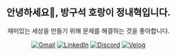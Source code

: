 <h2 align="center">안녕하세요👋, 방구석 호랑이 정내혁입니다.</h2>

<p align="center">재미있는 세상을 만들기 위해 문제를 해결하는 것을 좋아합니다.</p>

<p align="center">
	<a href="mailto:cnh0301@gmail.com"><img src="https://img.shields.io/badge/Gmail-%23D14836?style=flat-square&logo=Gmail&logoColor=white" alt="Gmail"/></a>
	<a href="https://www.linkedin.com/in/DDK0301-91a557204/"><img src="https://img.shields.io/badge/LinkedIn-%230077B5?style=flat-square&logo=LinkedIn&logoColor=white" alt="LinkedIn"/></a>
	<a href="https://discordapp.com/users/394859215652519959/"><img src="https://img.shields.io/badge/Discord-%237289DA?style=flat-square&logo=Discord&logoColor=white" alt="Discord"/></a>
<a href="https://velog.io/@jeongnaehyeok"><img src="https://img.shields.io/badge/Velog-20C997?style=flat-square&logo=velog&logoColor=white" alt="Velog"/></a>
</p>
